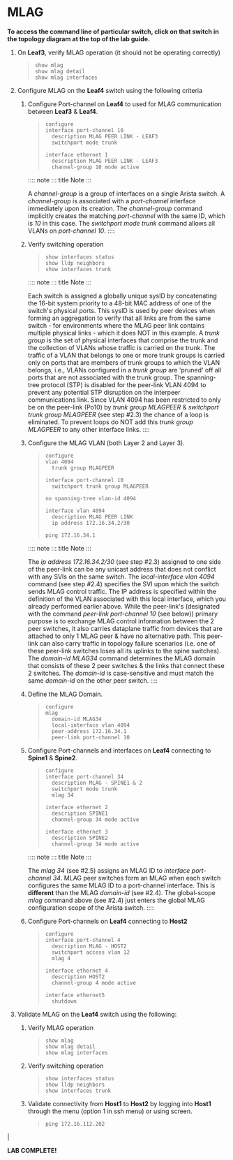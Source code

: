 # MLAG

**To access the command line of particular switch, click on that switch
in the topology diagram at the top of the lab guide.**

1.  On **Leaf3**, verify MLAG operation (it should not be operating
    correctly)

    > ``` text
    > show mlag
    > show mlag detail
    > show mlag interfaces
    > ```

2.  Configure MLAG on the **Leaf4** switch using the following criteria

    1.  Configure Port-channel on **Leaf4** to used for MLAG
        communication between **Leaf3** & **Leaf4**.

        > ``` text
        > configure
        > interface port-channel 10
        >   description MLAG PEER LINK - LEAF3
        >   switchport mode trunk
        >
        > interface ethernet 1
        >   description MLAG PEER LINK - LEAF3
        >   channel-group 10 mode active
        > ```

        :::: note
        ::: title
        Note
        :::

        A *channel-group* is a group of interfaces on a single Arista
        switch. A *channel-group* is associated with a *port-channel*
        interface immediately upon its creation. The *channel-group*
        command implicitly creates the matching *port-channel* with the
        same ID, which is *10* in this case. The *switchport mode trunk*
        command allows all VLANs on *port-channel 10*.
        ::::

    2.  Verify switching operation

        > ``` text
        > show interfaces status
        > show lldp neighbors
        > show interfaces trunk
        > ```

        :::: note
        ::: title
        Note
        :::

        Each switch is assigned a globally unique sysID by concatenating
        the 16-bit system priority to a 48-bit MAC address of one of the
        switch\'s physical ports. This sysID is used by peer devices
        when forming an aggregation to verify that all links are from
        the same switch - for environments where the MLAG peer link
        contains multiple physical links - which it does NOT in this
        example. A *trunk group* is the set of physical interfaces that
        comprise the trunk and the collection of VLANs whose traffic is
        carried on the trunk. The traffic of a VLAN that belongs to one
        or more trunk groups is carried only on ports that are members
        of trunk groups to which the VLAN belongs, i.e., VLANs
        configured in a *trunk group* are 'pruned' off all ports that
        are not associated with the trunk group. The spanning-tree
        protocol (STP) is disabled for the peer-link VLAN 4094 to
        prevent any potential STP disruption on the interpeer
        communications link. Since VLAN 4094 has been restricted to only
        be on the peer-link (Po10) by *trunk group MLAGPEER* &
        *switchport trunk group MLAGPEER* (see step #2.3) the chance of
        a loop is eliminated. To prevent loops do NOT add this *trunk
        group MLAGPEER* to any other interface links.
        ::::

    3.  Configure the MLAG VLAN (both Layer 2 and Layer 3).

        > ``` text
        > configure
        > vlan 4094
        >   trunk group MLAGPEER
        >
        > interface port-channel 10
        >   switchport trunk group MLAGPEER
        >
        > no spanning-tree vlan-id 4094
        >
        > interface vlan 4094
        >   description MLAG PEER LINK
        >   ip address 172.16.34.2/30
        >
        > ping 172.16.34.1
        > ```

        :::: note
        ::: title
        Note
        :::

        The *ip address 172.16.34.2/30* (see step #2.3) assigned to one
        side of the peer-link can be any unicast address that does not
        conflict with any SVIs on the same switch. The *local-interface
        vlan 4094* command (see step #2.4) specifies the SVI upon which
        the switch sends MLAG control traffic. The IP address is
        specified within the definition of the VLAN associated with this
        local interface, which you already performed earlier above.
        While the peer-link\'s (designated with the command *peer-link
        port-channel 10* (see below)) primary purpose is to exchange
        MLAG control information between the 2 peer switches, it also
        carries dataplane traffic from devices that are attached to only
        1 MLAG peer & have no alternative path. This peer-link can also
        carry traffic in topology failure scenarios (i.e. one of these
        peer-link switches loses all its uplinks to the spine switches).
        The *domain-id MLAG34* command determines the MLAG domain that
        consists of these 2 peer switches & the links that connect these
        2 switches. The *domain-id* is case-sensitive and must match the
        same *domain-id* on the other peer switch.
        ::::

    4.  Define the MLAG Domain.

        > ``` text
        > configure
        > mlag
        >   domain-id MLAG34
        >   local-interface vlan 4094
        >   peer-address 172.16.34.1
        >   peer-link port-channel 10
        > ```

    5.  Configure Port-channels and interfaces on **Leaf4** connecting
        to **Spine1** & **Spine2**.

        > ``` text
        > configure
        > interface port-channel 34
        >   description MLAG - SPINE1 & 2
        >   switchport mode trunk
        >   mlag 34
        >
        > interface ethernet 2
        >   description SPINE1
        >   channel-group 34 mode active
        >
        > interface ethernet 3
        >   description SPINE2
        >   channel-group 34 mode active
        > ```

        :::: note
        ::: title
        Note
        :::

        The *mlag 34* (see #2.5) assigns an MLAG ID to *interface
        port-channel 34*. MLAG peer switches form an MLAG when each
        switch configures the same MLAG ID to a port-channel interface.
        This is **different** than the MLAG *domain-id* (see #2.4). The
        global-scope *mlag* command above (see #2.4) just enters the
        global MLAG configuration scope of the Arista switch.
        ::::

    6.  Configure Port-channels on **Leaf4** connecting to **Host2**

        > ``` text
        > configure
        > interface port-channel 4
        >   description MLAG - HOST2
        >   switchport access vlan 12
        >   mlag 4
        >
        > interface ethernet 4
        >   description HOST2
        >   channel-group 4 mode active
        >
        > interface ethernet5
        >   shutdown
        > ```

3.  Validate MLAG on the **Leaf4** switch using the following:

    1.  Verify MLAG operation

        > ``` text
        > show mlag
        > show mlag detail
        > show mlag interfaces
        > ```

    2.  Verify switching operation

        > ``` text
        > show interfaces status
        > show lldp neighbors
        > show interfaces trunk
        > ```

    3.  Validate connectivity from **Host1** to **Host2** by logging
        into **Host1** through the menu (option 1 in ssh menu) or using
        screen.

        > ``` text
        > ping 172.16.112.202
        > ```

| 

**LAB COMPLETE!**
